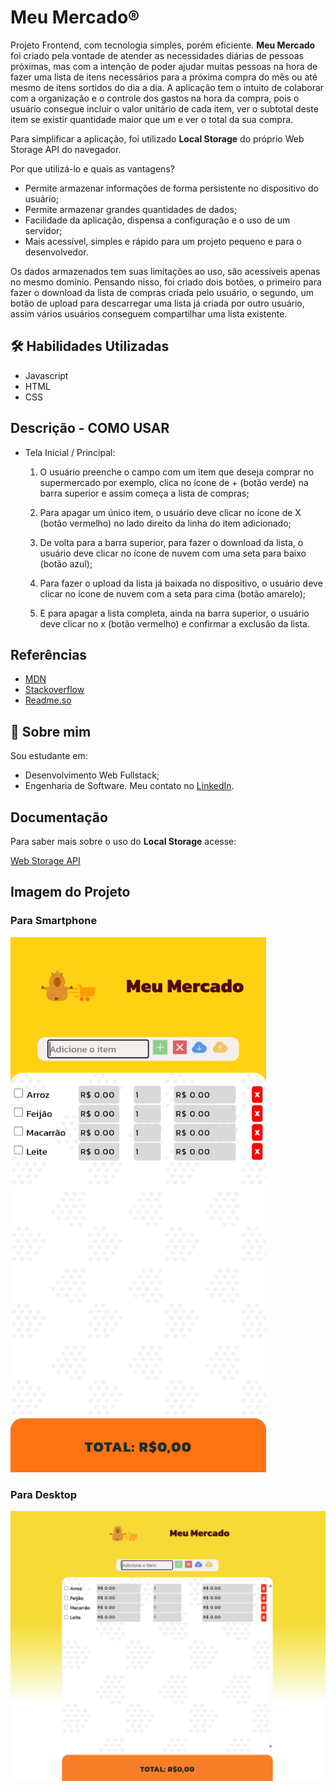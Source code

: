 
# Meu Mercado®

 Projeto Frontend, com tecnologia simples, porém eficiente. **Meu Mercado** foi criado pela vontade de atender as necessidades diárias de pessoas próximas, mas com a intenção de poder ajudar muitas pessoas na hora de fazer uma lista de itens necessários para a próxima compra do mês ou até mesmo de itens sortidos do dia a dia. A aplicação tem o intuito de colaborar com a organização e o controle dos gastos na hora da compra, pois o usuário consegue incluir o valor unitário de cada item, ver o subtotal deste item se existir quantidade maior que um e ver o total da sua compra.
 
 Para simplificar a aplicação, foi utilizado **Local Storage** do próprio Web Storage API do navegador.

Por que utilizá-lo e quais as vantagens?

 * Permite armazenar informações de forma persistente no dispositivo do usuário;
 * Permite armazenar grandes quantidades de dados;
 * Facilidade da aplicação, dispensa a configuração e o uso de um servidor;
 * Mais acessível, simples e rápido para um projeto pequeno e para o desenvolvedor.

 Os dados armazenados tem suas limitações ao uso, são acessíveis apenas no mesmo domínio. Pensando nisso, foi criado dois botões, o primeiro para fazer o download da lista de compras criada pelo usuário, o segundo, um botão de upload para descarregar uma lista já criada por outro usuário, assim vários usuários conseguem compartilhar uma lista existente.

 
## 🛠 Habilidades Utilizadas

 * Javascript
 * HTML
 * CSS


## Descrição - COMO USAR

 - Tela Inicial / Principal:

    1. O usuário preenche o campo com um item que deseja comprar no supermercado por exemplo, clica no ícone de + (botão verde) na barra superior e assim começa a lista de compras;

    2. Para apagar um único item, o usuário deve clicar no ícone de X (botão vermelho) no lado direito da linha do item adicionado;

    3. De volta para a barra superior, para fazer o download da lista, o usuário deve clicar no ícone de nuvem com uma seta para baixo (botão azul);

    4. Para fazer o upload da lista já baixada no dispositivo, o usuário deve clicar no ícone de nuvem com a seta para cima (botão amarelo);

    5. E para apagar a lista completa, ainda na barra superior, o usuário deve clicar no x (botão vermelho) e confirmar a exclusão da lista.


## Referências

 - [MDN](https://developer.mozilla.org/pt-BR/)
 - [Stackoverflow](https://stackoverflow.com/)
 - [Readme.so](https://readme.so/pt)


## 🚀 Sobre mim
 Sou estudante em: 
  - Desenvolvimento Web Fullstack;
  - Engenharia de Software.
Meu contato no [LinkedIn](https://www.linkedin.com/in/leonardoformaggio/).


## Documentação

 Para saber mais sobre o uso do **Local Storage** acesse:

[Web Storage API](https://developer.mozilla.org/en-US/docs/Web/API/Web_Storage_API)


## Imagem do Projeto

  ### Para Smartphone
  <img src="./assets/screenshot-meumercado-readme-mobile.png" />
  
  ### Para Desktop 
  <img src="./assets/screenshot-meumercado-readme.png" />

